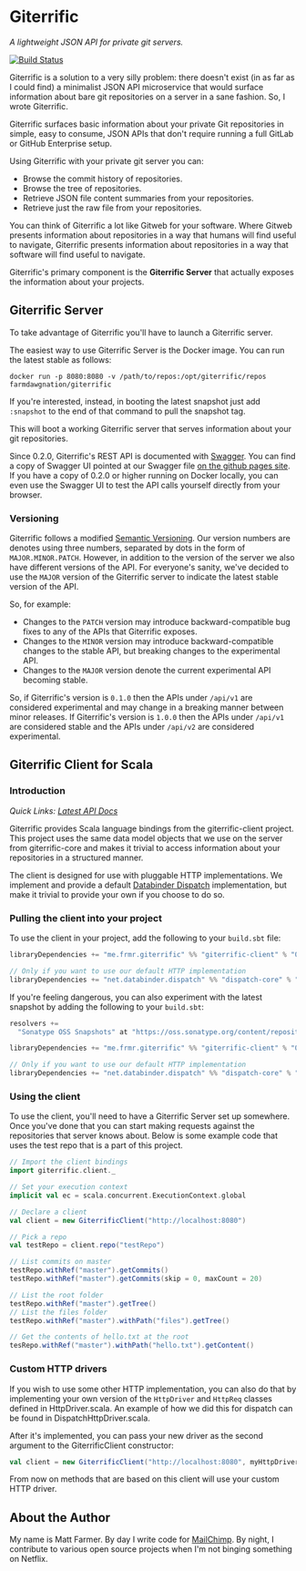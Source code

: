 # Giterrific

_A lightweight JSON API for private git servers._

[![Build Status](https://travis-ci.org/farmdawgnation/giterrific.svg?branch=master)](https://travis-ci.org/farmdawgnation/giterrific)

Giterrific is a solution to a very silly problem: there doesn't exist (in as far as I could find)
a minimalist JSON API microservice that would surface information about bare git repositories on a
server in a sane fashion. So, I wrote Giterrific.

Giterrific surfaces basic information about your private Git repositories in simple, easy to
consume, JSON APIs that don't require running a full GitLab or GitHub Enterprise setup.

Using Giterrific with your private git server you can:

* Browse the commit history of repositories.
* Browse the tree of repositories.
* Retrieve JSON file content summaries from your repositories.
* Retrieve just the raw file from your repositories.

You can think of Giterrific a lot like Gitweb for your software. Where Gitweb presents information
about repositories in a way that humans will find useful to navigate, Giterrific presents information
about repositories in a way that software will find useful to navigate.

Giterrific's primary component is the **Giterrific Server** that actually exposes the information
about your projects.

## Giterrific Server

To take advantage of Giterrific you'll have to launch a Giterrific server.

The easiest way to use Giterrific Server is the Docker image. You can run the latest stable as
follows:

```
docker run -p 8080:8080 -v /path/to/repos:/opt/giterrific/repos farmdawgnation/giterrific
```

If you're interested, instead, in booting the latest snapshot just add `:snapshot` to the end of
that command to pull the snapshot tag.

This will boot a working Giterrific server that serves information about your git repositories.

Since 0.2.0, Giterrific's REST API is documented with [Swagger](https://swagger.io). You can find
a copy of Swagger UI pointed at our Swagger file [on the github pages site](http://github.frmr.me/giterrific/swagger/).
If you have a copy of 0.2.0 or higher running on Docker locally, you can even use the Swagger UI
to test the API calls yourself directly from your browser.

### Versioning

Giterrific follows a modified [Semantic Versioning](http://semver.org). Our version numbers are
denotes using three numbers, separated by dots in the form of `MAJOR.MINOR.PATCH`. However, in
addition to the version of the server we also have different versions of the API. For everyone's
sanity, we've decided to use the `MAJOR` version of the Giterrific server to indicate the latest
stable version of the API.

So, for example:

* Changes to the `PATCH` version may introduce backward-compatible bug fixes to any of the APIs that
  Giterrific exposes.
* Changes to the `MINOR` version may introduce backward-compatible changes to the stable API, but
  breaking changes to the experimental API.
* Changes to the `MAJOR` version denote the current experimental API becoming stable.

So, if Giterrific's version is `0.1.0` then the APIs under `/api/v1` are considered experimental
and may change in a breaking manner between minor releases. If Giterrific's version is `1.0.0` then
the APIs under `/api/v1` are considered stable and the APIs under `/api/v2` are considered
experimental.

## Giterrific Client for Scala

### Introduction

_Quick Links: [Latest API Docs](http://github.frmr.me/giterrific/api/latest/)_

Giterrific provides Scala language bindings from the giterrific-client project. This project uses
the same data model objects that we use on the server from giterrific-core and makes it trivial
to access information about your repositories in a structured manner.

The client is designed for use with pluggable HTTP implementations. We implement and provide a
default [Databinder Dispatch](https://github.com/dispatch/reboot) implementation, but make it
trivial to provide your own if you choose to do so.

### Pulling the client into your project

To use the client in your project, add the following to your `build.sbt` file:

```scala
libraryDependencies += "me.frmr.giterrific" %% "giterrific-client" % "0.2.0"

// Only if you want to use our default HTTP implementation
libraryDependencies += "net.databinder.dispatch" %% "dispatch-core" % "0.11.2"
```

If you're feeling dangerous, you can also experiment with the latest snapshot by adding the
following to your `build.sbt`:

```scala
resolvers +=
  "Sonatype OSS Snapshots" at "https://oss.sonatype.org/content/repositories/snapshots"

libraryDependencies += "me.frmr.giterrific" %% "giterrific-client" % "0.3.0-SNAPSHOT"

// Only if you want to use our default HTTP implementation
libraryDependencies += "net.databinder.dispatch" %% "dispatch-core" % "0.11.2"
```

### Using the client

To use the client, you'll need to have a Giterrific Server set up somewhere. Once you've done that
you can start making requests against the repositories that server knows about. Below is some
example code that uses the test repo that is a part of this project.

```scala
// Import the client bindings
import giterrific.client._

// Set your execution context
implicit val ec = scala.concurrent.ExecutionContext.global

// Declare a client
val client = new GiterrificClient("http://localhost:8080")

// Pick a repo
val testRepo = client.repo("testRepo")

// List commits on master
testRepo.withRef("master").getCommits()
testRepo.withRef("master").getCommits(skip = 0, maxCount = 20)

// List the root folder
testRepo.withRef("master").getTree()
// List the files folder
testRepo.withRef("master").withPath("files").getTree()

// Get the contents of hello.txt at the root
tesRepo.withRef("master").withPath("hello.txt").getContent()
```

### Custom HTTP drivers

If you wish to use some other HTTP implementation, you can also do that by implementing your own
version of the `HttpDriver` and `HttpReq` classes defined in HttpDriver.scala. An example of how
we did this for dispatch can be found in DispatchHttpDriver.scala.

After it's implemented, you can pass your new driver as the second argument to the GiterrificClient
constructor:

```scala
val client = new GiterrificClient("http://localhost:8080", myHttpDriver)
```

From now on methods that are based on this client will use your custom HTTP driver.

## About the Author

My name is Matt Farmer. By day I write code for [MailChimp](https://mailchimp.com).
By night, I contribute to various open source projects when I'm not binging something on Netflix.
